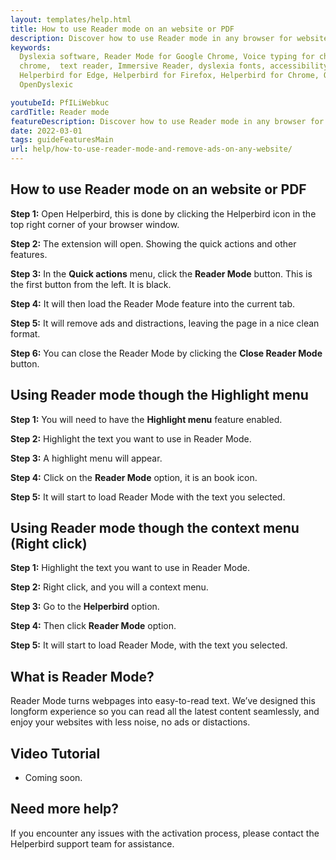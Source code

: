 ```yaml
---
layout: templates/help.html
title: How to use Reader mode on an website or PDF
description: Discover how to use Reader mode in any browser for websites or PDF's using the Helperbird browser extension.
keywords:
  Dyslexia software, Reader Mode for Google Chrome, Voice typing for chrome, Text to speech for
  chrome,  text reader, Immersive Reader, dyslexia fonts, accessibility software, dyslexia software,
  Helperbird for Edge, Helperbird for Firefox, Helperbird for Chrome, Opendyslexic for Chrome,
  OpenDyslexic

youtubeId: PfILiWebkuc
cardTitle: Reader mode
featureDescription: Discover how to use Reader mode in any browser for websites or PDF's using the Helperbird browser extension.
date: 2022-03-01
tags: guideFeaturesMain
url: help/how-to-use-reader-mode-and-remove-ads-on-any-website/
---
```




## How to use Reader mode on an website or PDF

**Step 1:** Open Helperbird, this is done by clicking the Helperbird icon in the top right corner of your browser window.

**Step 2:** The extension will open. Showing the quick actions and other features.

**Step 3:** In the **Quick actions** menu, click the **Reader Mode** button. This is the first button from the left. It is black.

**Step 4:** It will then load the Reader Mode feature into the current tab.

**Step 5:** It will remove ads and distractions, leaving the page in a nice clean format.

**Step 6:** You can close the Reader Mode by clicking the **Close Reader Mode** button.


## Using Reader mode though the Highlight menu

**Step 1:** You will need to have the **Highlight menu** feature enabled.

**Step 2:** Highlight the text you want to use in Reader Mode.

**Step 3:** A highlight menu will appear.

**Step 4:** Click on the **Reader Mode** option, it is an book icon.

**Step 5:** It will start to load Reader Mode with the text you selected.


## Using Reader mode though the context menu (Right click)

**Step 1:** Highlight the text you want to use in Reader Mode.

**Step 2:** Right click, and you will a context menu.

**Step 3:** Go to the **Helperbird** option.

**Step 4:** Then click **Reader Mode** option.

**Step 5:** It will start to load Reader Mode, with the text you selected.



## What is Reader Mode?

Reader Mode turns webpages into easy-to-read text. We’ve designed this longform experience so you
can read all the latest content seamlessly, and enjoy your websites with less noise, no ads or
distactions.




## Video Tutorial

- Coming soon.



## Need more help?

If you encounter any issues with the activation process, please contact the Helperbird support team for assistance.




